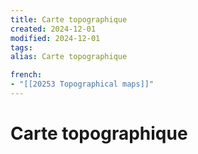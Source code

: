 ```yaml
---
title: Carte topographique
created: 2024-12-01
modified: 2024-12-01
tags: 
alias: Carte topographique

french:
- "[[20253 Topographical maps]]"
---
```

# Carte topographique
